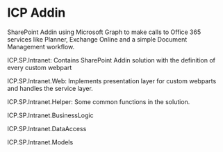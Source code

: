 # ICP Addin
SharePoint Addin using Microsoft Graph to make calls to Office 365 services like Planner, Exchange Online and a simple Document Management workflow.

ICP.SP.Intranet: Contains SharePoint Addin solution with the definition of every custom webpart

ICP.SP.Intranet.Web: Implements presentation layer for custom webparts and handles the service layer.

ICP.SP.Intranet.Helper: Some common functions in the solution.

ICP.SP.Intranet.BusinessLogic

ICP.SP.Intranet.DataAccess

ICP.SP.Intranet.Models
